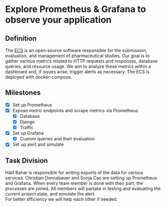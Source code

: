 # Explore Prometheus & Grafana to observe your application

## Definition

The [ECS](https://github.com/programmierfabrik/ecs) is an open-source software responsible for the submission, evaluation, and management of pharmaceutical studies. Our goal is to gather various metrics related to HTTP requests and responses, database queries, and resource usage. We aim to analyze these metrics within a dashboard and, if issues arise, trigger alerts as necessary. The ECS is deployed with docker-compose.

## Milestones

- [x] Set up Prometheus
- [x] Expose metric endpoints and scrape metrics via Prometheus
    - [x] Database
    - [x] Django
    - [x] Traffic
- [x] Set up Grafana
    - [x] Custom queries and their evaluation
- [x] Set up alert and simulate

## Task Division

Halil Bahar is responsible for writing exports of the data for various services. Christian Donnabauer and Sonja Cao are setting up Prometheus and Grafana. When every team member is done with their part, the processes are joined. All members will partake in testing and evaluating the current project state, and simulate the alert. <br>
For better efficiency we will help each other if needed.
